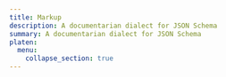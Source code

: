 ```yaml
---
title: Markup
description: A documentarian dialect for JSON Schema
summary: A documentarian dialect for JSON Schema
platen:
  menu:
    collapse_section: true
---
```

